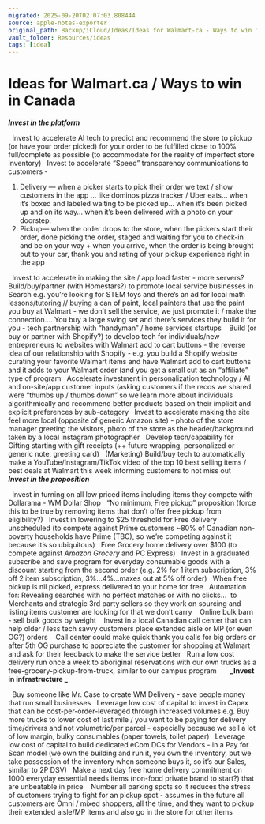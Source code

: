 ```yaml
---
migrated: 2025-09-20T02:07:03.808444
source: apple-notes-exporter
original_path: Backup/iCloud/Ideas/Ideas for Walmart-ca - Ways to win in Canada.md
vault_folder: Resources/ideas
tags: [idea]
---
```

# Ideas for Walmart.ca / Ways to win in Canada

**_Invest in the platform_**

 
Invest to accelerate AI tech to predict and recommend the store to pickup (or have your order picked) for your order to be fulfilled close to 100% full/complete as possible (to accommodate for the reality of imperfect store inventory)
 
Invest to accelerate “Speed” transparency communications to customers - 
1. Delivery — when a picker starts to pick their order we text / show customers in the app … like dominos pizza tracker / Uber eats… when it’s boxed and labeled waiting to be picked up… when it’s been picked up and on its way… when it’s been delivered with a photo on your doorstep. 
2. Pickup— when the order drops to the store, when the pickers start their order, done picking the order, staged and waiting for you to check-in and be on your way + when you arrive, when the order is being brought out to your car, thank you and rating of your pickup experience right in the app 

 
Invest to accelerate in making the site / app load faster - more servers?
 
Build/buy/partner (with Homestars?) to promote local service businesses in Search e.g. you’re looking for STEM toys and there’s an ad for local math lessons/tutoring // buying a can of paint, local painters that use the paint you buy at Walmart - we don’t sell the service, we just promote it / make the connection…. You buy a large swing set and there’s services they build it for you - tech partnership with “handyman” / home services startups 
 
Build (or buy or partner with Shopify?) to develop tech for individuals/new entrepreneurs to websites with Walmart add to cart buttons - the reverse idea of our relationship with Shopify - e.g. you build a Shopify website curating your favorite Walmart items and have Walmart add to cart buttons and it adds to your Walmart order (and you get a small cut as an “affiliate” type of program
 
Accelerate investment in personalization technology / AI and on-site/app customer inputs (asking customers if the recos we shared were “thumbs up / thumbs down” so we learn more about individuals algorithmically and recommend better products based on their implicit and explicit preferences by sub-category
 
Invest to accelerate making the site feel more local (opposite of generic Amazon site) - photo of the store manager greeting the visitors, photo of the store as the header/background taken by a local instagram photographer
 
Develop tech/capability for Gifting starting with gift receipts (++ future wrapping, personalized or generic note, greeting card)
 
(Marketing) Build/buy tech to automatically make a YouTube/Instagram/TikTok video of the top 10 best selling items / best deals at Walmart this week informing customers to not miss out
 
 
**_Invest in the proposition_**

 
Invest in turning on all low priced items including items they compete with Dollarama - WM Dollar Shop
 
“No minimum, Free pickup” proposition (force this to be true by removing items that don’t offer free pickup from eligibility?)
 
Invest in lowering to $25 threshold for Free delivery unscheduled (to compete against Prime customers ~80% of Canadian non-poverty households have Prime (TBC), so we’re competing against it because it’s so ubiquitous)
 
Free Grocery home delivery over $100 (to compete against _Amazon Grocery_ and PC Express)
 
Invest in a graduated subscribe and save program for everyday consumable goods with a discount starting from the second order (e.g. 2% for 1 item subscription, 3% off 2 item subscription, 3%...4%...maxes out at 5% off order)
 
When free pickup is nil picked, express delivered to your home for free
 
Automation for: Revealing searches with no perfect matches or with no clicks…  to Merchants and strategic 3rd party sellers so they work on sourcing and listing items customer are looking for that we don’t carry 
 
Online bulk barn - sell bulk goods by weight 
 
Invest in a local Canadian call center that can help older / less tech savvy customers place extended aisle or MP (or even OG?) orders 
 
Call center could make quick thank you calls for big orders or after 5th OG purchase to appreciate the customer for shopping at Walmart and ask for their feedback to make the service better
 
Run a low cost delivery run once a week to aboriginal reservations with our own trucks as a free-grocery-pickup-from-truck, similar to our campus program
 
 
 
**_Invest in infrastructure _**

 
Buy someone like Mr. Case to create WM Delivery - save people money that run small businesses
 
Leverage low cost of capital to invest in Capex that can be cost-per-order-leveraged through increased volumes e.g. Buy more trucks to lower cost of last mile / you want to be paying for delivery time/drivers and not volumetric/per parcel - especially because we sell a lot of low margin, bulky consumables (paper towels, toilet paper)
 
Leverage low cost of capital to build dedicated eCom DCs for Vendors - in a Pay for Scan model (we own the building and run it, you own the inventory, but we take possession of the inventory when someone buys it, so it’s our Sales, similar to 2P DSV)
 
Make a next day free home delivery commitment on 1000 everyday essential needs items (non-food private brand to start?) that are unbeatable in price 
 
Number all parking spots so it reduces the stress of customers trying to fight for an pickup spot - assumes in the future all customers are Omni / mixed shoppers, all the time, and they want to pickup their extended aisle/MP items and also go in the store for other items
 
